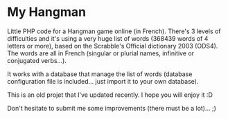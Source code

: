 # My Hangman
Little PHP code for a Hangman game online (in French).
There's 3 levels of difficulties and it's using a very huge list of words (368439 words of 4 letters or more), based on the Scrabble's Official dictionary 2003 (ODS4).
The words are all in French (singular or plurial names, infinitive or conjugated verbs...).

It works with a database that manage the list of words (database configuration file is included... just import it to your own database).

This is an old projet that I've updated recently. I hope you will enjoy it :D

Don't hesitate to submit me some improvements (there must be a lot)... ;)

